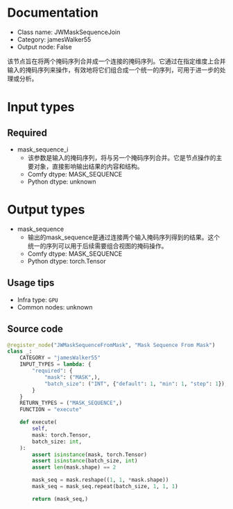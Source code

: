 
# Documentation
- Class name: JWMaskSequenceJoin
- Category: jamesWalker55
- Output node: False

该节点旨在将两个掩码序列合并成一个连接的掩码序列。它通过在指定维度上合并输入的掩码序列来操作，有效地将它们组合成一个统一的序列，可用于进一步的处理或分析。

# Input types
## Required
- mask_sequence_i
    - 该参数是输入的掩码序列，将与另一个掩码序列合并。它是节点操作的主要对象，直接影响输出结果的内容和结构。
    - Comfy dtype: MASK_SEQUENCE
    - Python dtype: unknown

# Output types
- mask_sequence
    - 输出的mask_sequence是通过连接两个输入掩码序列得到的结果。这个统一的序列可以用于后续需要组合视图的掩码操作。
    - Comfy dtype: MASK_SEQUENCE
    - Python dtype: torch.Tensor


## Usage tips
- Infra type: `GPU`
- Common nodes: unknown


## Source code
```python
@register_node("JWMaskSequenceFromMask", "Mask Sequence From Mask")
class _:
    CATEGORY = "jamesWalker55"
    INPUT_TYPES = lambda: {
        "required": {
            "mask": ("MASK",),
            "batch_size": ("INT", {"default": 1, "min": 1, "step": 1}),
        }
    }
    RETURN_TYPES = ("MASK_SEQUENCE",)
    FUNCTION = "execute"

    def execute(
        self,
        mask: torch.Tensor,
        batch_size: int,
    ):
        assert isinstance(mask, torch.Tensor)
        assert isinstance(batch_size, int)
        assert len(mask.shape) == 2

        mask_seq = mask.reshape((1, 1, *mask.shape))
        mask_seq = mask_seq.repeat(batch_size, 1, 1, 1)

        return (mask_seq,)

```
